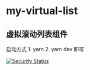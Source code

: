 # my-virtual-list

## 虚拟滚动列表组件

启动方式 1. yarn  2. yarn dev 即可


[![Security Status](https://www.murphysec.com/platform3/v3/badge/1611317567877054464.svg)](https://www.murphysec.com/accept?code=9b8fc1d099e5262197c22dfd8e2e223b&type=1&from=2&t=2)

